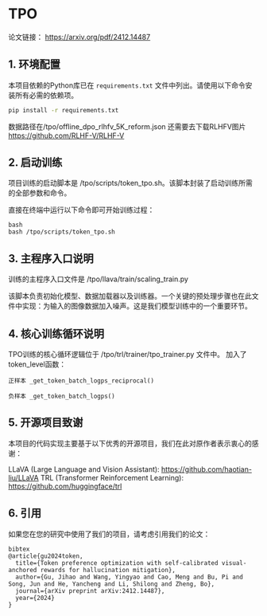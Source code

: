 # TPO
论文链接： https://arxiv.org/pdf/2412.14487

## 1. 环境配置

本项目依赖的Python库已在 `requirements.txt` 文件中列出。请使用以下命令安装所有必需的依赖项。

```bash
pip install -r requirements.txt
```

数据路径在/tpo/offline_dpo_rlhfv_5K_reform.json 还需要去下载RLHFV图片 https://github.com/RLHF-V/RLHF-V
## 2. 启动训练
项目训练的启动脚本是 /tpo/scripts/token_tpo.sh。该脚本封装了启动训练所需的全部参数和命令。

直接在终端中运行以下命令即可开始训练过程：
```
bash
bash /tpo/scripts/token_tpo.sh
```
## 3. 主程序入口说明
训练的主程序入口文件是 /tpo/llava/train/scaling_train.py

该脚本负责初始化模型、数据加载器以及训练器。一个关键的预处理步骤也在此文件中实现：为输入的图像数据加入噪声。这是我们模型训练中的一个重要环节。

## 4. 核心训练循环说明
TPO训练的核心循环逻辑位于 /tpo/trl/trainer/tpo_trainer.py 文件中。
加入了token_level函数：

    正样本 _get_token_batch_logps_reciprocal()
    
    负样本 _get_token_batch_logps()
## 5. 开源项目致谢
本项目的代码实现主要基于以下优秀的开源项目，我们在此对原作者表示衷心的感谢：

LLaVA (Large Language and Vision Assistant): https://github.com/haotian-liu/LLaVA
TRL (Transformer Reinforcement Learning): https://github.com/huggingface/trl
## 6. 引用
如果您在您的研究中使用了我们的项目，请考虑引用我们的论文：
```
bibtex
@article{gu2024token,
  title={Token preference optimization with self-calibrated visual-anchored rewards for hallucination mitigation},
  author={Gu, Jihao and Wang, Yingyao and Cao, Meng and Bu, Pi and Song, Jun and He, Yancheng and Li, Shilong and Zheng, Bo},
  journal={arXiv preprint arXiv:2412.14487},
  year={2024}
}
```